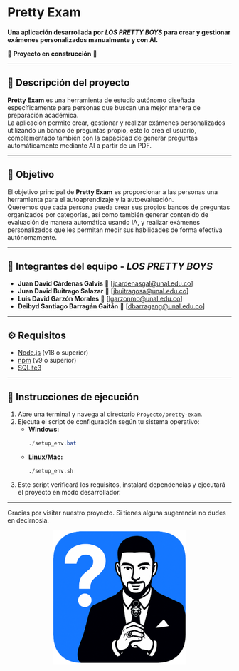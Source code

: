 # Pretty Exam

**Una aplicación desarrollada por *LOS PRETTY BOYS* para crear y gestionar exámenes personalizados manualmente y con AI.**

🚧 **Proyecto en construcción** 🚧

---

## 📌 Descripción del proyecto

**Pretty Exam** es una herramienta de estudio autónomo diseñada específicamente para personas que buscan una mejor manera de preparación académica.  
La aplicación permite crear, gestionar y realizar exámenes personalizados utilizando un banco de preguntas propio, este lo crea el usuario, complementado también con la capacidad de generar preguntas automáticamente mediante AI a partir de un PDF.

---

## 🎯 Objetivo

El objetivo principal de **Pretty Exam** es proporcionar a las personas una herramienta para el autoaprendizaje y la autoevaluación.  
Queremos que cada persona pueda crear sus propios bancos de preguntas organizados por categorías, así como también generar contenido de evaluación de manera automática usando IA, y realizar exámenes personalizados que les permitan medir sus habilidades de forma efectiva autónomamente.

---

## 👥 Integrantes del equipo - *LOS PRETTY BOYS*

- **Juan David Cárdenas Galvis** 📧 [jcardenasgal@unal.edu.co]  
- **Juan David Buitrago Salazar** 📧 [jbuitragosa@unal.edu.co]  
- **Luis David Garzón Morales** 📧 [lgarzonmo@unal.edu.co]  
- **Deibyd Santiago Barragán Gaitán** 📧 [dbarragang@unal.edu.co]  

---

## ⚙️ Requisitos

- [Node.js](https://nodejs.org/) (v18 o superior)
- [npm](https://www.npmjs.com/) (v9 o superior)
- [SQLite3](https://www.sqlite.org/download.html)

---

## 🚀 Instrucciones de ejecución

1. Abre una terminal y navega al directorio `Proyecto/pretty-exam`.
2. Ejecuta el script de configuración según tu sistema operativo:
   - **Windows:**
     ```powershell
     ./setup_env.bat
     ```
   - **Linux/Mac:**
     ```bash
     ./setup_env.sh
     ```
3. Este script verificará los requisitos, instalará dependencias y ejecutará el proyecto en modo desarrollador.

---

Gracias por visitar nuestro proyecto. Si tienes alguna sugerencia no dudes en decírnosla. 


<div align="center">
  <img src="Logo.png" alt="Logo del proyecto" width="300">
</div>

